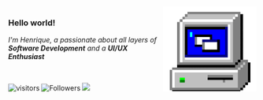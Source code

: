 <img align="right" alt="PC GIF" src="https://github.com/TheDudeThatCode/TheDudeThatCode/blob/master/Assets/PC.gif" width="190" />

### Hello world! 

<p>
  <em>
    I'm Henrique,
    a passionate about all layers of <b>Software Development</b> and a <b>UI/UX Enthusiast</b>&nbsp;
  </em>
</p>

<br>

![visitors](https://visitor-badge.laobi.icu/badge?page_id=henriquesml)
![Followers](https://img.shields.io/github/followers/henriquesml?style=social)
<a href="https://github.com/henriquesml?tab=repositories"><img src="https://badges.frapsoft.com/os/v2/open-source.svg?v=103"/></a></p>
